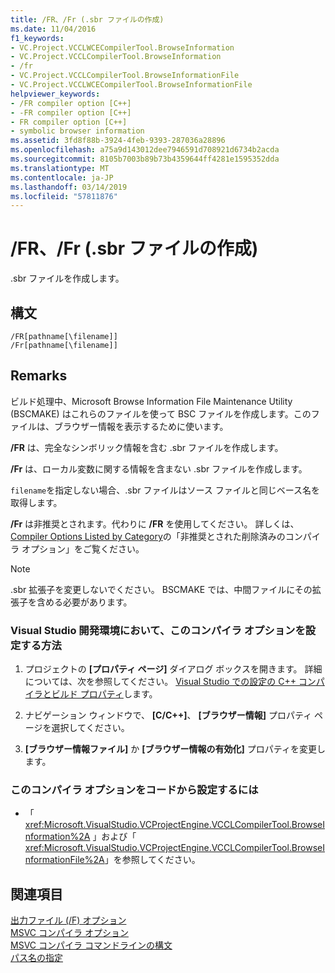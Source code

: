 ```yaml
---
title: /FR、/Fr (.sbr ファイルの作成)
ms.date: 11/04/2016
f1_keywords:
- VC.Project.VCCLWCECompilerTool.BrowseInformation
- VC.Project.VCCLCompilerTool.BrowseInformation
- /fr
- VC.Project.VCCLCompilerTool.BrowseInformationFile
- VC.Project.VCCLWCECompilerTool.BrowseInformationFile
helpviewer_keywords:
- /FR compiler option [C++]
- -FR compiler option [C++]
- FR compiler option [C++]
- symbolic browser information
ms.assetid: 3fd8f88b-3924-4feb-9393-287036a28896
ms.openlocfilehash: a75a9d143012dee7946591d708921d6734b2acda
ms.sourcegitcommit: 8105b7003b89b73b4359644ff4281e1595352dda
ms.translationtype: MT
ms.contentlocale: ja-JP
ms.lasthandoff: 03/14/2019
ms.locfileid: "57811876"
---
```

# <a name="fr-fr-create-sbr-file"></a>/FR、/Fr (.sbr ファイルの作成)

.sbr ファイルを作成します。

## <a name="syntax"></a>構文

```
/FR[pathname[\filename]]
/Fr[pathname[\filename]]
```

## <a name="remarks"></a>Remarks

ビルド処理中、Microsoft Browse Information File Maintenance Utility (BSCMAKE) はこれらのファイルを使って BSC ファイルを作成します。このファイルは、ブラウザー情報を表示するために使います。

**/FR** は、完全なシンボリック情報を含む .sbr ファイルを作成します。

**/Fr** は、ローカル変数に関する情報を含まない .sbr ファイルを作成します。

`filename`を指定しない場合、.sbr ファイルはソース ファイルと同じベース名を取得します。

**/Fr** は非推奨とされます。代わりに **/FR** を使用してください。 詳しくは、 [Compiler Options Listed by Category](compiler-options-listed-by-category.md)の「非推奨とされた削除済みのコンパイラ オプション」をご覧ください。

> [!NOTE]
>  .sbr 拡張子を変更しないでください。 BSCMAKE では、中間ファイルにその拡張子を含める必要があります。

### <a name="to-set-this-compiler-option-in-the-visual-studio-development-environment"></a>Visual Studio 開発環境において、このコンパイラ オプションを設定する方法

1. プロジェクトの **[プロパティ ページ]** ダイアログ ボックスを開きます。 詳細については、次を参照してください。 [Visual Studio での設定の C++ コンパイラとビルド プロパティ](../working-with-project-properties.md)します。

1. ナビゲーション ウィンドウで、 **[C/C++]**、 **[ブラウザー情報]** プロパティ ページを選択してください。

1. **[ブラウザー情報ファイル]** か **[ブラウザー情報の有効化]** プロパティを変更します。

### <a name="to-set-this-compiler-option-programmatically"></a>このコンパイラ オプションをコードから設定するには

- 「 <xref:Microsoft.VisualStudio.VCProjectEngine.VCCLCompilerTool.BrowseInformation%2A> 」および「 <xref:Microsoft.VisualStudio.VCProjectEngine.VCCLCompilerTool.BrowseInformationFile%2A>」を参照してください。

## <a name="see-also"></a>関連項目

[出力ファイル (/F) オプション](output-file-f-options.md)<br/>
[MSVC コンパイラ オプション](compiler-options.md)<br/>
[MSVC コンパイラ コマンドラインの構文](compiler-command-line-syntax.md)<br/>
[パス名の指定](specifying-the-pathname.md)
